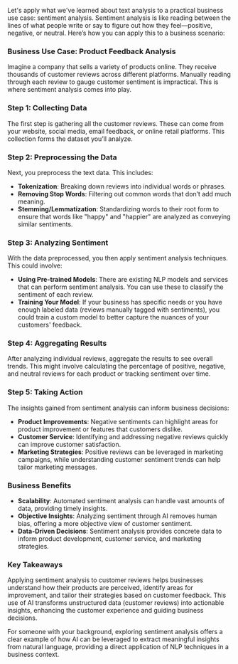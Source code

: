 Let's apply what we've learned about text analysis to a practical business use case: sentiment analysis. Sentiment analysis is like reading between the lines of what people write or say to figure out how they feel—positive, negative, or neutral. Here’s how you can apply this to a business scenario:

### Business Use Case: Product Feedback Analysis

Imagine a company that sells a variety of products online. They receive thousands of customer reviews across different platforms. Manually reading through each review to gauge customer sentiment is impractical. This is where sentiment analysis comes into play.

### Step 1: Collecting Data

The first step is gathering all the customer reviews. These can come from your website, social media, email feedback, or online retail platforms. This collection forms the dataset you’ll analyze.

### Step 2: Preprocessing the Data

Next, you preprocess the text data. This includes:

- **Tokenization**: Breaking down reviews into individual words or phrases.
- **Removing Stop Words**: Filtering out common words that don’t add much meaning.
- **Stemming/Lemmatization**: Standardizing words to their root form to ensure that words like "happy" and "happier" are analyzed as conveying similar sentiments.

### Step 3: Analyzing Sentiment

With the data preprocessed, you then apply sentiment analysis techniques. This could involve:

- **Using Pre-trained Models**: There are existing NLP models and services that can perform sentiment analysis. You can use these to classify the sentiment of each review.
- **Training Your Model**: If your business has specific needs or you have enough labeled data (reviews manually tagged with sentiments), you could train a custom model to better capture the nuances of your customers' feedback.

### Step 4: Aggregating Results

After analyzing individual reviews, aggregate the results to see overall trends. This might involve calculating the percentage of positive, negative, and neutral reviews for each product or tracking sentiment over time.

### Step 5: Taking Action

The insights gained from sentiment analysis can inform business decisions:

- **Product Improvements**: Negative sentiments can highlight areas for product improvement or features that customers dislike.
- **Customer Service**: Identifying and addressing negative reviews quickly can improve customer satisfaction.
- **Marketing Strategies**: Positive reviews can be leveraged in marketing campaigns, while understanding customer sentiment trends can help tailor marketing messages.

### Business Benefits

- **Scalability**: Automated sentiment analysis can handle vast amounts of data, providing timely insights.
- **Objective Insights**: Analyzing sentiment through AI removes human bias, offering a more objective view of customer sentiment.
- **Data-Driven Decisions**: Sentiment analysis provides concrete data to inform product development, customer service, and marketing strategies.

### Key Takeaways

Applying sentiment analysis to customer reviews helps businesses understand how their products are perceived, identify areas for improvement, and tailor their strategies based on customer feedback. This use of AI transforms unstructured data (customer reviews) into actionable insights, enhancing the customer experience and guiding business decisions.

For someone with your background, exploring sentiment analysis offers a clear example of how AI can be leveraged to extract meaningful insights from natural language, providing a direct application of NLP techniques in a business context.
